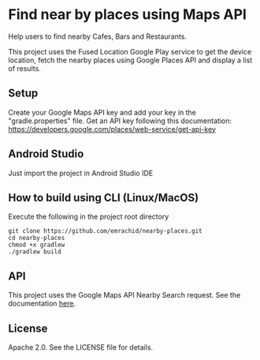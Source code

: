 # Find near by places using Maps API

Help users to find nearby Cafes, Bars and Restaurants.

This project uses the Fused Location Google Play service to get the device location,
fetch the nearby places using Google Places API and display a list of results.

## Setup

Create your Google Maps API key and add your key in the "gradle.properties" file.
Get an API key following this documentation:
https://developers.google.com/places/web-service/get-api-key

## Android Studio

Just import the project in Android Studio IDE

## How to build using CLI (Linux/MacOS)

Execute the following in the project root directory
```
git clone https://github.com/emrachid/nearby-places.git
cd nearby-places
chmod +x gradlew
./gradlew build
```

## API

This project uses the Google Maps API Nearby Search request.
See the documentation [here](https://developers.google.com/places/web-service/search#PlaceSearchRequests).

## License

Apache 2.0. See the LICENSE file for details.

